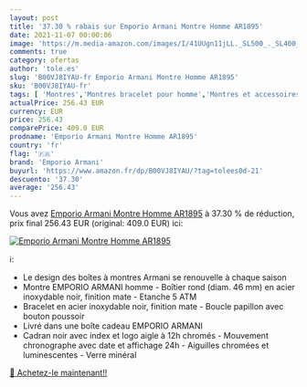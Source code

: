 ```yaml
---
layout: post
title: '37.30 % rabais sur Emporio Armani Montre Homme AR1895'
date: 2021-11-07 00:00:06
image: 'https://m.media-amazon.com/images/I/41UUgn11jLL._SL500_._SL400_.jpg'
comments: true
category: ofertas
author: 'tole.es'
slug: 'B00VJ8IYAU-fr Emporio Armani Montre Homme AR1895'
sku: 'B00VJ8IYAU-fr'
tags: [ 'Montres','Montres bracelet pour homme','Montres et accessoires','Montres homme','emporio armani', ]
actualPrice: 256.43 EUR
currency: EUR
price: 256.43
comparePrice: 409.0 EUR
prodname: 'Emporio Armani Montre Homme AR1895'
country: 'fr'
flag: '🇫🇷'
brand: 'Emporio Armani'
buyurl: 'https://www.amazon.fr/dp/B00VJ8IYAU/?tag=tolees0d-21'
descuento: '37.30'
average: '256.43'
---
```


Vous avez [Emporio Armani Montre Homme AR1895](https://www.amazon.fr/dp/B00VJ8IYAU/?tag=tolees0d-21)  à  37.30 % de réduction, prix final  256.43 EUR (original: 409.0 EUR) ici:

[![Emporio Armani Montre Homme AR1895](https://m.media-amazon.com/images/I/41UUgn11jLL._SL500_._SL400_.jpg)](https://www.amazon.fr/dp/B00VJ8IYAU/?tag=tolees0d-21)

ℹ️:

- Le design des boîtes à montres Armani se renouvelle à chaque saison
- Montre EMPORIO ARMANI homme - Boîtier rond (diam. 46 mm) en acier inoxydable noir, finition mate - Etanche 5 ATM
- Bracelet en acier inoxydable noir, finition mate - Boucle papillon avec bouton poussoir
- Livré dans une boîte cadeau EMPORIO ARMANI
- Cadran noir avec index et logo aigle à 12h chromés - Mouvement chronographe avec date et affichage 24h - Aiguilles chromées et luminescentes - Verre minéral

[🛒 Achetez-le maintenant!!](https://www.amazon.fr/dp/B00VJ8IYAU/?tag=tolees0d-21)

